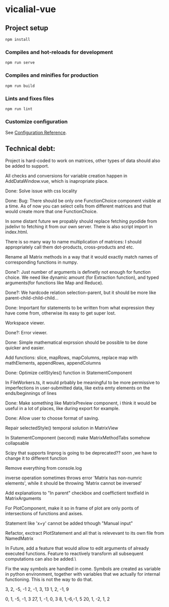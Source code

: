 # vicalial-vue

## Project setup
```
npm install
```

### Compiles and hot-reloads for development
```
npm run serve
```

### Compiles and minifies for production
```
npm run build
```

### Lints and fixes files
```
npm run lint
```

### Customize configuration
See [Configuration Reference](https://cli.vuejs.org/config/).


## Technical debt:
Project is hard-coded to work on matrices, other types of data should also be added to support.

All checks and conversions for variable creation happen in AddDataWindow.vue, which is inapropriate place.

Done: Solve issue with css locality

Done: Bug: There should be only one FunctionChoice component visible at a time. As of now you can select cells from different matrices and that would create more that one FunctionChoice.

In some distant future we propably should replace fetching pyodide from jsdelivr to fetching it from our own server. There is also script import in index.html.

There is so many way to name multiplication of matrices: I should appropriately call them dot-products, cross-products and etc.

Rename all Matrix methods in a way that it would exactly match names of corresponding functions in numpy.

Done?: Just number of arguments is definetly not enough for function choice. We need like dynamic amount (for Extraction function), and typed arguments(for functions like Map and Reduce).

Done?: We hardcode relation selection-parent, but it should be more like parent-child-child-child...

Done: Important for statements to be written from what expression they have come from, otherwise its easy to get super lost.

Workspace viewer.

Done?: Error viewer.

Done: Simple mathematical exprssion should be possible to be done quicker and easier.

Add functions: slice, mapRows, mapColumns, replace map with mathElements, appendRows, appendColumns

Done: Optimize cellStyles() function in StatementComponent

In FileWorkers.ts, it would prbably be meaningful to be more permissive to imperfections in user-submitted data, like extra emty elements on the ends/beginnings of lines

Done: Make something like MatrixPreview component, i think it would be useful in a lot of places, like during export for example.

Done: Allow user to choose format of saving.

Repair selectedStyle() temporal solution in MatrixView

In StatementComponent (second) make MatrixMethodTabs somehow collapsable

Scipy that supports linprog is going to be deprecated?? soon ,we have to change it to different function

Remove everything from console.log

inverse operation sometimes throws error 'Matrix has non-numric elements', while it should be throwing 'Matrix cannot be inversed'

Add explanations to "In parent" checkbox and coeffictient textfield in MatrixArguments

For PlotComponent, make it so in frame of plot are only ponts of intersections of functions and axises.

Statement like 'x+y' cannot be added trhough "Manual input"

Refactor, exctract PlotStatement and all that is relevevant to its own file from NamedMatrix

In Future, add a feature that would allow to edit arguments of already executed functions. Feature to reactively transform all subsequent computations can also be added.\

Fix the way symbols are handled in come. Symbols are created as variable in python environment, together with variables that we actually for internal functioning. This is not the way to do that.

3, 2, -5, -1
2, -1, 3, 13
1, 2, -1, 9



0, 1, -5, -1, 3
27, 1, -1, 0, 3
8, 1,-6,-1, 5
20, 1, -2, 1, 2

